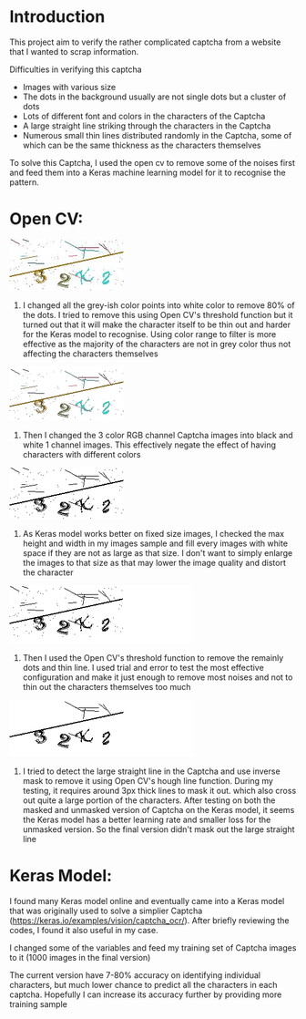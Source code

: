 # Introduction
This project aim to verify the rather complicated captcha from a website that I wanted to scrap information.

Difficulties in verifying this captcha
- Images with various size
- The dots in the background usually are not single dots but a cluster of dots
- Lots of different font and colors in the characters of the Captcha
- A large straight line striking through the characters in the Captcha
- Numerous small thin lines distributed randomly in the Captcha, some of which can be the same thickness as the characters themselves

To solve this Captcha, I used the open cv to remove some of the noises first and feed them into a Keras machine learning model for it to recognise the pattern.

# Open CV:
![Original Images](https://github.com/matthewmakhl/verify-captcha/blob/master/README_images/1.PNG)
1. I changed all the grey-ish color points into white color to remove 80% of the dots. I tried to remove this using Open CV's threshold function but it turned out that it will make the character itself to be thin out and harder for the Keras model to recognise. Using color range to filter is more effective as the majority of the characters are not in grey color thus not affecting the characters themselves

![First changes](https://github.com/matthewmakhl/verify-captcha/blob/master/README_images/2.PNG)

1. Then I changed the 3 color RGB channel Captcha images into black and white 1 channel images. This effectively negate the effect of having characters with different colors

![Second changes](https://github.com/matthewmakhl/verify-captcha/blob/master/README_images/3.PNG)

1. As Keras model works better on fixed size images, I checked the max height and width in my images sample and fill every images with white space if they are not as large as that size. I don't want to simply enlarge the images to that size as that may lower the image quality and distort the character

![Third changes](https://github.com/matthewmakhl/verify-captcha/blob/master/README_images/4.PNG)

1. Then I used the Open CV's threshold function to remove the remainly dots and thin line. I used trial and error to test the most effective configuration and make it just enough to remove most noises and not to thin out the characters themselves too much

![Final result](https://github.com/matthewmakhl/verify-captcha/blob/master/README_images/5.PNG)

1. I tried to detect the large straight line in the Captcha and use inverse mask to remove it using Open CV's hough line function. During my testing, it requires around 3px thick lines to mask it out. which also cross out quite a large portion of the characters. After testing on both the masked and unmasked version of Captcha on the Keras model, it seems the Keras model has a better learning rate and smaller loss for the unmasked version. So the final version didn't mask out the large straight line

# Keras Model:
I found many Keras model online and eventually came into a Keras model that was originally used to solve a simplier Captcha (https://keras.io/examples/vision/captcha_ocr/). After briefly reviewing the codes, I found it also useful in my case.

I changed some of the variables and feed my training set of Captcha images to it (1000 images in the final version)

The current version have 7-80% accuracy on identifying individual characters, but much lower chance to predict all the characters in each captcha. Hopefully I can increase its accuracy further by providing more training sample
